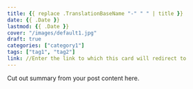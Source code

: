 ```yaml
---
title: {{ replace .TranslationBaseName "-" " " | title }}
date: {{ .Date }}
lastmod: {{ .Date }}
cover: "/images/default1.jpg"
draft: true
categories: ["category1"]
tags: ["tag1", "tag2"]
link: //Enter the link to which this card will redirect to
---
```


Cut out summary from your post content here.

<!--more-->
